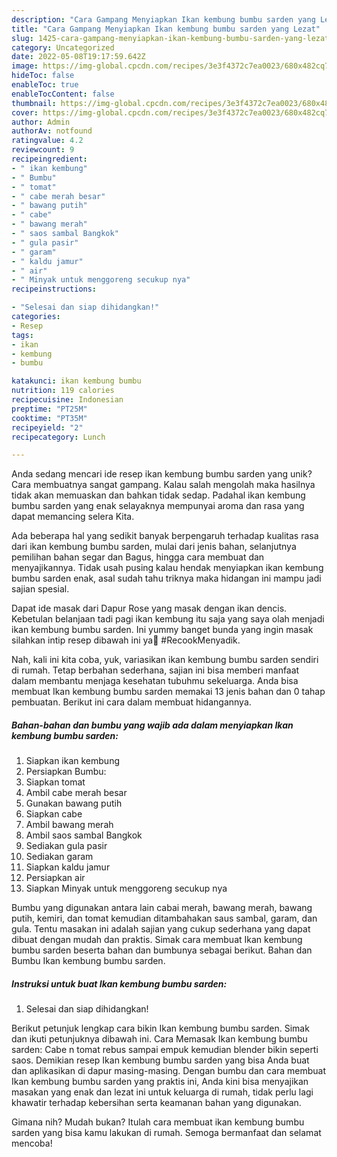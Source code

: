 ```yaml
---
description: "Cara Gampang Menyiapkan Ikan kembung bumbu sarden yang Lezat"
title: "Cara Gampang Menyiapkan Ikan kembung bumbu sarden yang Lezat"
slug: 1425-cara-gampang-menyiapkan-ikan-kembung-bumbu-sarden-yang-lezat
category: Uncategorized
date: 2022-05-08T19:17:59.642Z
image: https://img-global.cpcdn.com/recipes/3e3f4372c7ea0023/680x482cq70/ikan-kembung-bumbu-sarden-foto-resep-utama.jpg
hideToc: false
enableToc: true
enableTocContent: false
thumbnail: https://img-global.cpcdn.com/recipes/3e3f4372c7ea0023/680x482cq70/ikan-kembung-bumbu-sarden-foto-resep-utama.jpg
cover: https://img-global.cpcdn.com/recipes/3e3f4372c7ea0023/680x482cq70/ikan-kembung-bumbu-sarden-foto-resep-utama.jpg
author: Admin
authorAv: notfound
ratingvalue: 4.2
reviewcount: 9
recipeingredient:
- " ikan kembung"
- " Bumbu"
- " tomat"
- " cabe merah besar"
- " bawang putih"
- " cabe"
- " bawang merah"
- " saos sambal Bangkok"
- " gula pasir"
- " garam"
- " kaldu jamur"
- " air"
- " Minyak untuk menggoreng secukup nya"
recipeinstructions:

- "Selesai dan siap dihidangkan!"
categories:
- Resep
tags:
- ikan
- kembung
- bumbu

katakunci: ikan kembung bumbu 
nutrition: 119 calories
recipecuisine: Indonesian
preptime: "PT25M"
cooktime: "PT35M"
recipeyield: "2"
recipecategory: Lunch

---
```





Anda sedang mencari ide resep ikan kembung bumbu sarden yang unik? Cara membuatnya sangat gampang. Kalau salah mengolah maka hasilnya tidak akan memuaskan dan bahkan tidak sedap. Padahal ikan kembung bumbu sarden yang enak selayaknya mempunyai aroma dan rasa yang dapat memancing selera Kita.





Ada beberapa hal yang sedikit banyak berpengaruh terhadap kualitas rasa dari ikan kembung bumbu sarden, mulai dari jenis bahan, selanjutnya pemilihan bahan segar dan Bagus, hingga cara membuat dan menyajikannya. Tidak usah pusing kalau hendak menyiapkan ikan kembung bumbu sarden enak,      asal sudah tahu triknya maka hidangan ini mampu jadi sajian spesial.














Dapat ide masak dari Dapur Rose yang masak dengan ikan dencis. Kebetulan belanjaan tadi pagi ikan kembung itu saja yang saya olah menjadi ikan kembung bumbu sarden. Ini yummy banget bunda yang ingin masak silahkan intip resep dibawah ini ya🤗 #RecookMenyadik.






Nah, kali ini kita coba, yuk, variasikan ikan kembung bumbu sarden sendiri di rumah. Tetap berbahan sederhana, sajian ini bisa memberi manfaat dalam membantu menjaga kesehatan tubuhmu sekeluarga. Anda bisa membuat Ikan kembung bumbu sarden memakai 13 jenis bahan dan 0 tahap pembuatan. Berikut ini cara dalam membuat hidangannya.

<!--inarticleads1-->

##### Bahan-bahan dan bumbu yang wajib ada dalam menyiapkan Ikan kembung bumbu sarden:

1. Siapkan  ikan kembung
1. Persiapkan  Bumbu:
1. Siapkan  tomat
1. Ambil  cabe merah besar
1. Gunakan  bawang putih
1. Siapkan  cabe
1. Ambil  bawang merah
1. Ambil  saos sambal Bangkok
1. Sediakan  gula pasir
1. Sediakan  garam
1. Siapkan  kaldu jamur
1. Persiapkan  air
1. Siapkan  Minyak untuk menggoreng secukup nya


Bumbu yang digunakan antara lain cabai merah, bawang merah, bawang putih, kemiri, dan tomat kemudian ditambahakan saus sambal, garam, dan gula. Tentu masakan ini adalah sajian yang cukup sederhana yang dapat dibuat dengan mudah dan praktis. Simak cara membuat Ikan kembung bumbu sarden beserta bahan dan bumbunya sebagai berikut. Bahan dan Bumbu Ikan kembung bumbu sarden. 

<!--inarticleads2-->

##### Instruksi untuk buat Ikan kembung bumbu sarden:


1. Selesai dan siap dihidangkan!

Berikut petunjuk lengkap cara bikin Ikan kembung bumbu sarden. Simak dan ikuti petunjuknya dibawah ini. Cara Memasak Ikan kembung bumbu sarden: Cabe n tomat rebus sampai empuk kemudian blender bikin seperti saos. Demikian resep Ikan kembung bumbu sarden yang bisa Anda buat dan aplikasikan di dapur masing-masing. Dengan bumbu dan cara membuat Ikan kembung bumbu sarden yang praktis ini, Anda kini bisa menyajikan masakan yang enak dan lezat ini untuk keluarga di rumah, tidak perlu lagi khawatir terhadap kebersihan serta keamanan bahan yang digunakan. 

Gimana nih? Mudah bukan? Itulah cara membuat ikan kembung bumbu sarden yang bisa kamu lakukan di rumah. Semoga bermanfaat dan selamat mencoba!
